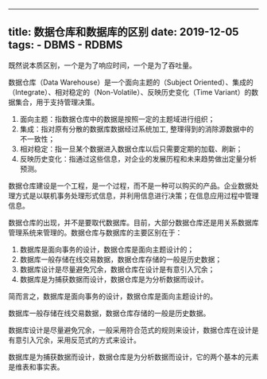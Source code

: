 ----
title: 数据仓库和数据库的区别
date: 2019-12-05
tags: 
    - DBMS
    - RDBMS
----

既然说本质区别，一个是为了响应时间，一个是为了吞吐量。

数据仓库（Data Warehouse）是一个面向主题的（Subject Oriented）、集成的（Integrate）、相对稳定的（Non-Volatile）、反映历史变化（Time Variant）的数据集合，用于支持管理决策。

<!-- more -->

1. 面向主题：指数据仓库中的数据是按照一定的主题域进行组织；
2. 集成：指对原有分散的数据库数据经过系统加工, 整理得到的消除源数据中的不一致性；
3. 相对稳定：指一旦某个数据进入数据仓库以后只需要定期的加载、刷新；
2. 反映历史变化：指通过这些信息，对企业的发展历程和未来趋势做出定量分析预测。

数据仓库建设是一个工程，是一个过程，而不是一种可以购买的产品。企业数据处理方式是以联机事务处理形式信息，并利用信息进行决策；在信息应用过程中管理信息。

数据仓库的出现，并不是要取代数据库。目前，大部分数据仓库还是用关系数据库管理系统来管理的。数据仓库与数据库的主要区别在于：

1. 数据库是面向事务的设计，数据仓库是面向主题设计的；
2. 数据库一般存储在线交易数据，数据仓库存储的一般是历史数据；
3. 数据库设计是尽量避免冗余，数据仓库在设计是有意引入冗余； 
4. 数据库是为捕获数据而设计，数据仓库是为分析数据而设计。

简而言之，数据库是面向事务的设计，数据仓库是面向主题设计的。 

数据库一般存储在线交易数据，数据仓库存储的一般是历史数据。 

数据库设计是尽量避免冗余，一般采用符合范式的规则来设计，数据仓库在设计是有意引入冗余，采用反范式的方式来设计。 

数据库是为捕获数据而设计，数据仓库是为分析数据而设计，它的两个基本的元素是维表和事实表。

